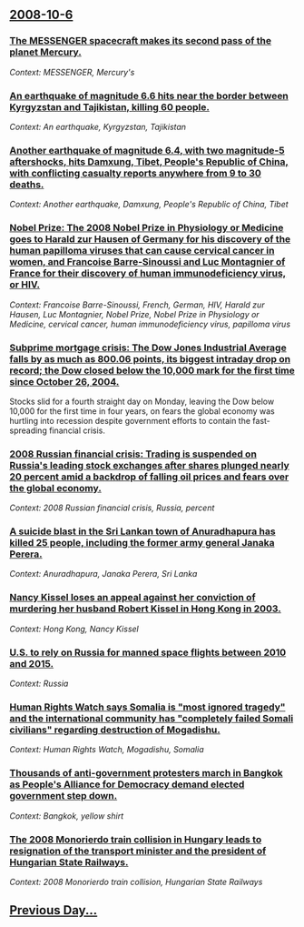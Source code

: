 ## [2008-10-6](/news/2008/10/6/index.md)

### [ The MESSENGER spacecraft makes its second pass of the planet Mercury.](/news/2008/10/6/the-messenger-spacecraft-makes-its-second-pass-of-the-planet-mercury.md)
_Context: MESSENGER, Mercury's_

### [ An earthquake of magnitude 6.6 hits near the border between Kyrgyzstan and Tajikistan, killing 60 people. ](/news/2008/10/6/an-earthquake-of-magnitude-6-6-hits-near-the-border-between-kyrgyzstan-and-tajikistan-killing-60-people.md)
_Context: An earthquake, Kyrgyzstan, Tajikistan_

### [ Another earthquake of magnitude 6.4, with two magnitude-5 aftershocks, hits Damxung, Tibet, People's Republic of China, with conflicting casualty reports anywhere from 9 to 30 deaths. ](/news/2008/10/6/another-earthquake-of-magnitude-6-4-with-two-magnitude-5-aftershocks-hits-damxung-tibet-people-s-republic-of-china-with-conflicting-ca.md)
_Context: Another earthquake, Damxung, People's Republic of China, Tibet_

### [ Nobel Prize: The 2008 Nobel Prize in Physiology or Medicine goes to Harald zur Hausen of Germany for his discovery of the human papilloma viruses that can cause cervical cancer in women, and Francoise Barre-Sinoussi and Luc Montagnier of France for their discovery of human immunodeficiency virus, or HIV. ](/news/2008/10/6/nobel-prize-p-the-2008-nobel-prize-in-physiology-or-medicine-goes-to-harald-zur-hausen-of-germany-for-his-discovery-of-the-human-papilloma.md)
_Context: Francoise Barre-Sinoussi, French, German, HIV, Harald zur Hausen, Luc Montagnier, Nobel Prize, Nobel Prize in Physiology or Medicine, cervical cancer, human immunodeficiency virus, papilloma virus_

### [ Subprime mortgage crisis: The Dow Jones Industrial Average falls by as much as 800.06 points, its biggest intraday drop on record; the Dow closed below the 10,000 mark for the first time since October 26, 2004. ](/news/2008/10/6/subprime-mortgage-crisis-p-the-dow-jones-industrial-average-falls-by-as-much-as-800-06-points-its-biggest-intraday-drop-on-record-the-dow.md)
Stocks slid for a fourth straight day on Monday, leaving the Dow below 10,000 for the first time in four years, on fears the global economy was hurtling into recession despite government efforts to contain the fast-spreading financial crisis.

### [ 2008 Russian financial crisis: Trading is suspended on Russia's leading stock exchanges after shares plunged nearly 20 percent amid a backdrop of falling oil prices and fears over the global economy. ](/news/2008/10/6/2008-russian-financial-crisis-p-trading-is-suspended-on-russia-s-leading-stock-exchanges-after-shares-plunged-nearly-20-percent-amid-a-back.md)
_Context: 2008 Russian financial crisis, Russia, percent_

### [ A suicide blast in the Sri Lankan town of Anuradhapura has killed 25 people, including the former army general Janaka Perera. ](/news/2008/10/6/a-suicide-blast-in-the-sri-lankan-town-of-anuradhapura-has-killed-25-people-including-the-former-army-general-janaka-perera.md)
_Context: Anuradhapura, Janaka Perera, Sri Lanka_

### [ Nancy Kissel loses an appeal against her conviction of murdering her husband Robert Kissel in Hong Kong in 2003. ](/news/2008/10/6/nancy-kissel-loses-an-appeal-against-her-conviction-of-murdering-her-husband-robert-kissel-in-hong-kong-in-2003.md)
_Context: Hong Kong, Nancy Kissel_

### [ U.S. to rely on Russia for manned space flights between 2010 and 2015. ](/news/2008/10/6/u-s-to-rely-on-russia-for-manned-space-flights-between-2010-and-2015.md)
_Context: Russia_

### [ Human Rights Watch says Somalia is "most ignored tragedy" and the international community has "completely failed Somali civilians" regarding destruction of Mogadishu. ](/news/2008/10/6/human-rights-watch-says-somalia-is-most-ignored-tragedy-and-the-international-community-has-completely-failed-somali-civilians-regardin.md)
_Context: Human Rights Watch, Mogadishu, Somalia_

### [ Thousands of anti-government protesters march in Bangkok as People's Alliance for Democracy demand elected government step down. ](/news/2008/10/6/thousands-of-anti-government-protesters-march-in-bangkok-as-people-s-alliance-for-democracy-demand-elected-government-step-down.md)
_Context: Bangkok, yellow shirt_

### [ The 2008 Monorierdo train collision in Hungary leads to resignation of the transport minister and the president of Hungarian State Railways.](/news/2008/10/6/the-2008-monorierda-train-collision-in-hungary-leads-to-resignation-of-the-transport-minister-and-the-president-of-hungarian-state-railway.md)
_Context: 2008 Monorierdo train collision, Hungarian State Railways_

## [Previous Day...](/news/2008/10/5/index.md)

